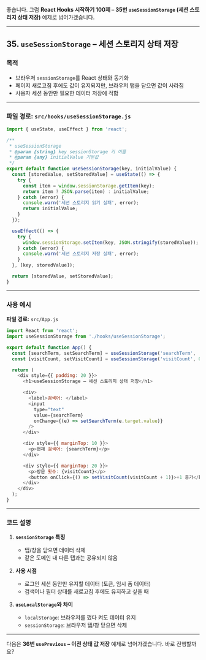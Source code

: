 좋습니다.
그럼 **React Hooks 시작하기 100제 – 35번 `useSessionStorage` (세션 스토리지 상태 저장)** 예제로 넘어가겠습니다.

---

## 35. `useSessionStorage` – 세션 스토리지 상태 저장

### 목적

* 브라우저 `sessionStorage`를 React 상태와 동기화
* 페이지 새로고침 후에도 값이 유지되지만, 브라우저 탭을 닫으면 값이 사라짐
* 사용자 세션 동안만 필요한 데이터 저장에 적합

---

### 파일 경로: `src/hooks/useSessionStorage.js`

```javascript
import { useState, useEffect } from 'react';

/**
 * useSessionStorage
 * @param {string} key sessionStorage 키 이름
 * @param {any} initialValue 기본값
 */
export default function useSessionStorage(key, initialValue) {
  const [storedValue, setStoredValue] = useState(() => {
    try {
      const item = window.sessionStorage.getItem(key);
      return item ? JSON.parse(item) : initialValue;
    } catch (error) {
      console.warn('세션 스토리지 읽기 실패', error);
      return initialValue;
    }
  });

  useEffect(() => {
    try {
      window.sessionStorage.setItem(key, JSON.stringify(storedValue));
    } catch (error) {
      console.warn('세션 스토리지 저장 실패', error);
    }
  }, [key, storedValue]);

  return [storedValue, setStoredValue];
}
```

---

### 사용 예시

**파일 경로:** `src/App.js`

```javascript
import React from 'react';
import useSessionStorage from './hooks/useSessionStorage';

export default function App() {
  const [searchTerm, setSearchTerm] = useSessionStorage('searchTerm', '');
  const [visitCount, setVisitCount] = useSessionStorage('visitCount', 0);

  return (
    <div style={{ padding: 20 }}>
      <h1>useSessionStorage – 세션 스토리지 상태 저장</h1>

      <div>
        <label>검색어: </label>
        <input
          type="text"
          value={searchTerm}
          onChange={(e) => setSearchTerm(e.target.value)}
        />
      </div>

      <div style={{ marginTop: 10 }}>
        <p>현재 검색어: {searchTerm}</p>
      </div>

      <div style={{ marginTop: 20 }}>
        <p>방문 횟수: {visitCount}</p>
        <button onClick={() => setVisitCount(visitCount + 1)}>+1 증가</button>
      </div>
    </div>
  );
}
```

---

### 코드 설명

1. **`sessionStorage` 특징**

   * 탭/창을 닫으면 데이터 삭제
   * 같은 도메인 내 다른 탭과는 공유되지 않음

2. **사용 시점**

   * 로그인 세션 동안만 유지할 데이터 (토큰, 임시 폼 데이터)
   * 검색어나 필터 상태를 새로고침 후에도 유지하고 싶을 때

3. **`useLocalStorage`와 차이**

   * `localStorage`: 브라우저를 껐다 켜도 데이터 유지
   * `sessionStorage`: 브라우저 탭/창 닫으면 삭제

---

다음은 **36번 `usePrevious` – 이전 상태 값 저장** 예제로 넘어가겠습니다.
바로 진행할까요?
